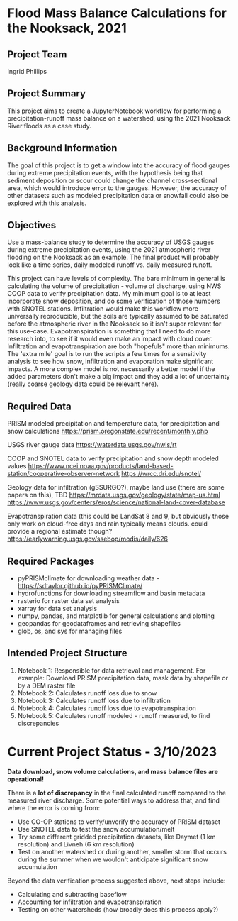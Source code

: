 # Flood Mass Balance Calculations for the Nooksack, 2021

## Project Team
Ingrid Phillips

## Project Summary
This project aims to create a JupyterNotebook workflow for performing a precipitation-runoff mass balance on a watershed, using the 2021 Nooksack River floods as a case study. 

## Background Information

The goal of this project is to get a window into the accuracy of flood gauges during extreme precipitation events, with the hypothesis being that sediment deposition or scour could change the channel cross-sectional area, which would introduce error to the gauges. However, the accuracy of other datasets such as modeled precipitation data or snowfall could also be explored with this analysis. 

## Objectives
Use a mass-balance study to determine the accuracy of USGS gauges during extreme precipitation events, using the 2021 atmospheric river flooding on the Nooksack as an example. The final product will probably look like a time series, daily modeled runoff vs. daily measured runoff.

This project can have levels of complexity. The bare minimum in general is calculating the volume of precipitation - volume of discharge, using NWS COOP data to verify precipitation data. My minimum goal is to at least incorporate snow deposition, and do some verification of those numbers with SNOTEL stations. Infiltration would make this workflow more universally reproducible, but the soils are typically assumed to be saturated before the atmospheric river in the Nooksack so it isn't super relevant for this use-case. Evapotranspiration is something that I need to do more research into, to see if it would even make an impact with cloud cover. Infiltration and evapotranspiration are both "hopefuls" more than minimums. The 'extra mile' goal is to run the scripts a few times for a sensitivity analysis to see how snow, infiltration and evaporation make significant impacts. A more complex model is not necessarily a better model if the added parameters don't make a big impact and they add a lot of uncertainty (really coarse geology data could be relevant here).


## Required Data
PRISM modeled precipitation and temperature data, for precipitation and snow calculations
https://prism.oregonstate.edu/recent/monthly.php

USGS river gauge data
https://waterdata.usgs.gov/nwis/rt

COOP and SNOTEL data to verify precipitation and snow depth modeled values
https://www.ncei.noaa.gov/products/land-based-station/cooperative-observer-network
https://wrcc.dri.edu/snotel/

Geology data for infiltration (gSSURGO?), maybe land use (there are some papers on this), TBD
https://mrdata.usgs.gov/geology/state/map-us.html
https://www.usgs.gov/centers/eros/science/national-land-cover-database

Evapotranspiration data (this could be LandSat 8 and 9, but obviously those only work on cloud-free days and rain typically means clouds. could provide a regional estimate though?
https://earlywarning.usgs.gov/ssebop/modis/daily/626

## Required Packages
* pyPRISMclimate for downloading weather data - https://sdtaylor.github.io/pyPRISMClimate/
* hydrofunctions for downloading streamflow and basin metadata
* rasterio for raster data set analysis  
* xarray for data set analysis
* numpy, pandas, and matplotlib for general calculations and plotting
* geopandas for geodataframes and retrieving shapefiles
* glob, os, and sys for managing files

## Intended Project Structure
1. Notebook 1: Responsible for data retrieval and management. For example: Download PRISM precipitation data, mask data by shapefile or by a DEM raster file
2. Notebook 2: Calculates runoff loss due to snow
3. Notebook 3: Calculates runoff loss due to infiltration
4. Notebook 4: Calculates runoff loss due to evapotranspiration
5. Notebook 5: Calculates runoff modeled - runoff measured, to find discrepancies


# Current Project Status - 3/10/2023

**Data download, snow volume calculations, and mass balance files are operational!**

There is a **lot of discrepancy** in the final calculated runoff compared to the measured river discharge. Some potential ways to address that, and find where the error is coming from:
 * Use CO-OP stations to verify/unverify the accuracy of PRISM dataset
 * Use SNOTEL data to test the snow accumulation/melt
 * Try some different gridded precipitation datasets, like Daymet (1 km resolution) and Livneh (6 km resolution)
 * Test on another watershed or during another, smaller storm that occurs during the summer when we wouldn't anticipate significant snow accumulation
 
 Beyond the data verification process suggested above, next steps include:
 * Calculating and subtracting baseflow
 * Accounting for infiltration and evapotranspiration
 * Testing on other watersheds (how broadly does this process apply?)
